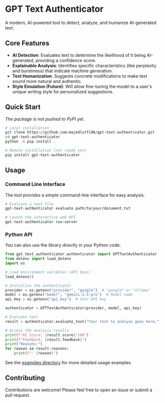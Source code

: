 # GPT Text Authenticator

A modern, AI-powered tool to detect, analyze, and humanize AI-generated text.

## Core Features

* **AI Detection**: Evaluates text to determine the likelihood of it being AI-generated, providing a confidence score.
* **Explainable Analysis**: Identifies specific characteristics (like perplexity and burstiness) that indicate machine generation.
* **Text Humanization**: Suggests concrete modifications to make text sound more natural and authentic.
* **Style Emulation (Future)**: Will allow fine-tuning the model to a user's unique writing style for personalized suggestions.

## Quick Start

*The package is not pushed to PyPI yet.*

```bash
# Local installation
git clone https://github.com:majedlutfi96/gpt-text-authenticator.git
cd gpt-text-authenticator
python -m pip install .

# Remote installation (not ready yet)
pip install gpt-text-authenticator
```

## Usage

### Command Line Interface

The tool provides a simple command-line interface for easy analysis.

```bash
# Evaluate a text file
gpt-text-authenticator evaluate path/to/your/document.txt

# Launch the interactive web API
gpt-text-authenticator run-server
```

### Python API

You can also use the library directly in your Python code:

```python
from gpt_text_authenticator.authenticator import GPTTextAuthenticator
from dotenv import load_dotenv
import os

# Load environment variables (API keys)
load_dotenv()

# Initialize the authenticator
provider = os.getenv("provider", "google")  # "google" or "ollama"
model = os.getenv("model", "gemini-2.5-pro")  # Model name
api_key = os.getenv("api_key")  # Your API key

authenticator = GPTTextAuthenticator(provider, model, api_key)

# Evaluate text
result = authenticator.evaluate_text("Your text to analyze goes here.")

# Access the analysis results
print(f"AI Score: {result.score}/100")
print(f"Feedback: {result.feedback}")
print("Reasons:")
for reason in result.reasons:
    print(f"- {reason}")
```

See the [examples directory](./examples) for more detailed usage examples.

## Contributing

Contributions are welcome! Please feel free to open an issue or submit a pull request.
